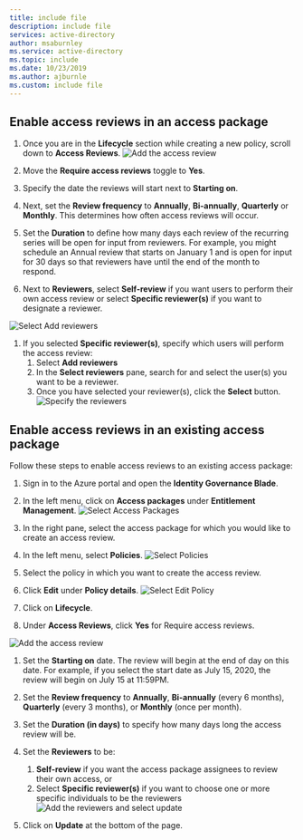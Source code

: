 ```yaml
---
title: include file
description: include file
services: active-directory
author: msaburnley
ms.service: active-directory
ms.topic: include
ms.date: 10/23/2019
ms.author: ajburnle
ms.custom: include file
---
```


## Enable access reviews in an access package
1. Once you are in the **Lifecycle** section while creating a new policy, scroll down to **Access Reviews**.
![Add the access review](./media/active-directory-entitlement-management-access-reviews/access-reviews-pane.png)

1. Move the **Require access reviews** toggle to **Yes**. 

1. Specify the date the reviews will start next to **Starting on**. 

1. Next, set the **Review frequency** to **Annually**, **Bi-annually**, **Quarterly** or **Monthly**. 
This determines how often access reviews will occur.

1. Set the **Duration** to define how many days each review of the recurring series will be open for input from reviewers. For example, you might schedule an Annual review that starts on January 1 and is open for input for 30 days so that reviewers have until the end of the month to respond.

1. Next to **Reviewers**, select **Self-review** if you want users to perform their own access review or select **Specific reviewer(s)** if you want to designate a reviewer.

![Select Add reviewers](./media/active-directory-entitlement-management-access-reviews/access-reviews-add-reviewer.png)

1. If you selected **Specific reviewer(s)**, specify which users will perform the access review:
    1. Select **Add reviewers**
    1. In the **Select reviewers** pane, search for and select the user(s) you want to be a reviewer.
    1. Once you have selected your reviewer(s), click the **Select** button.
![Specify the reviewers](./media/active-directory-entitlement-management-access-reviews/access-reviews-select-reviewer.png)

## Enable access reviews in an existing access package

Follow these steps to enable access reviews to an existing access package:

1. Sign in to the Azure portal and open the **Identity Governance Blade**. 

1. In the left menu, click on **Access packages** under **Entitlement Management**. 
![Select Access Packages](./media/active-directory-entitlement-management-access-reviews-edit/access-reviews-edit-select-access-package.png)

1. In the right pane, select the access package for which you would like to create an access review.
 
1. In the left menu, select **Policies**. 
![Select Policies](./media/active-directory-entitlement-management-access-reviews-edit/access-reviews-edit-select-policy-blade.png)

1. Select the policy in which you want to create the access review. 

1. Click **Edit** under **Policy details**. 
![Select Edit Policy](./media/active-directory-entitlement-management-access-reviews-edit/access-reviews-edit-select-edit-policy.png)

1. Click on **Lifecycle**. 

1. Under **Access Reviews**, click **Yes** for Require access reviews. 

![Add the access review](./media/active-directory-entitlement-management-access-reviews-edit/access-reviews-edit-add-access-review.png)

1. Set the **Starting on** date. The review will begin at the end of day on this date. For example, if you select the start date as July 15, 2020, the review will begin on July 15 at 11:59PM.

1. Set the **Review frequency** to **Annually**, **Bi-annually** (every 6 months), **Quarterly** (every 3 months), or **Monthly** (once per month).

1. Set the **Duration (in days)** to specify how many days long the access review will be.

1. Set the **Reviewers** to be:

    1. **Self-review** if you want the access package assignees to review their own access, or 
    1. Select **Specific reviewer(s)** if you want to choose one or more specific individuals to be the reviewers
![Add the reviewers and select update](./media/active-directory-entitlement-management-access-reviews-edit/access-reviews-edit-add-reviewers.png)

1. Click on **Update** at the bottom of the page.
